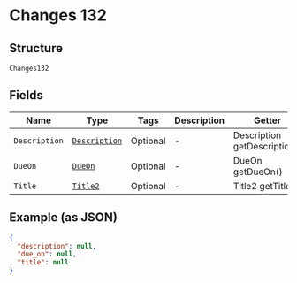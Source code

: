 
# Changes 132

## Structure

`Changes132`

## Fields

| Name | Type | Tags | Description | Getter | Setter |
|  --- | --- | --- | --- | --- | --- |
| `Description` | [`Description`](../../doc/models/description.md) | Optional | - | Description getDescription() | setDescription(Description description) |
| `DueOn` | [`DueOn`](../../doc/models/due-on.md) | Optional | - | DueOn getDueOn() | setDueOn(DueOn dueOn) |
| `Title` | [`Title2`](../../doc/models/title-2.md) | Optional | - | Title2 getTitle() | setTitle(Title2 title) |

## Example (as JSON)

```json
{
  "description": null,
  "due_on": null,
  "title": null
}
```

